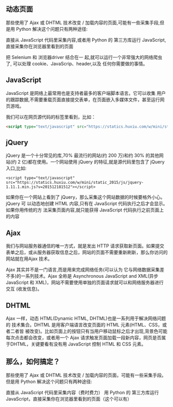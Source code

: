 ## 动态页面
那些使用了 Ajax 或 DHTML 技术改变 / 加载内容的页面,可能有一些采集手段,但是用 Python 解决这个问题只有两种途径:

直接从 JavaScript 代码里采集内容,或者用 Python 的 第三方库运行 JavaScript,直接采集你在浏览器里看到的页面

把 Selenium 和 浏览器driver 结合在一 起,就可以运行一个非常强大的网络爬虫了,
可以处理 cookie、JavaScrip、header,以及 任何你需要做的事情。

## JavaScript
JavaScript 是网络上最常用也是支持者最多的客户端脚本语言。它可以收集 用户的跟踪数据,不需要重载页面直接提交表单，在页面嵌入多媒体文件，甚至运行网页游戏。

我们可以在网页源代码的<scripy>标签里看到，比如：
```html
<script type="text/javascript" src="https://statics.huxiu.com/w/mini/static_2015/js/sea.js?v=201601150944"></script>
```
## jQuery
jQuery 是一个十分常见的库,70% 最流行的网站(约 200 万)和约 30% 的其他网站(约 2 亿)都在使用。一个网站使用 jQuery 的特征,就是源代码里包含了 jQuery 入口,比如:
```
<script type="text/javascript" src="https://statics.huxiu.com/w/mini/static_2015/js/jquery-1.11.1.min.js?v=201512181512"></script>
```
如果你在一个网站上看到了 jQuery，那么采集这个网站数据的时候要格外小心。jQuery 可 以动态地创建 HTML 内容,只有在 JavaScript 代码执行之后才会显示。如果你用传统的方 法采集页面内容,就只能获得 JavaScript 代码执行之前页面上的内容
## Ajax
我们与网站服务器通信的唯一方式，就是发出 HTTP 请求获取新页面。如果提交表单之后，或从服务器获取信息之后，网站的页面不需要重新刷新，那么你访问的网站就在用Ajax 技术。

Ajax 其实并不是一门语言,而是用来完成网络任务(可以认为 它与网络数据采集差不多)的一系列技术。Ajax 全称是 Asynchronous JavaScript and XML(异步 JavaScript 和 XML)，网站不需要使用单独的页面请求就可以和网络服务器进行交互 (收发信息)。
## DHTML
Ajax 一样，动态 HTML(Dynamic HTML, DHTML)也是一系列用于解决网络问题的 技术集合。DHTML 是用客户端语言改变页面的 HTML 元素(HTML、CSS，或者二者皆 被改变)。比如页面上的按钮只有当用户移动鼠标之后才出现,背景色可能每次点击都会改变，或者用一个 Ajax 请求触发页面加载一段新内容，网页是否属于DHTML，关键要看有没有用 JavaScript 控制 HTML 和 CSS 元素。

## 那么，如何搞定？
那些使用了 Ajax 或 DHTML 技术改变 / 加载内容的页面，可能有一些采集手段。但是用 Python 解决这个问题只有两种途径:

直接从 JavaScript 代码里采集内容（费时费力）
用 Python 的 第三方库运行 JavaScript，直接采集你在浏览器里看到的页面（这个可以有）
